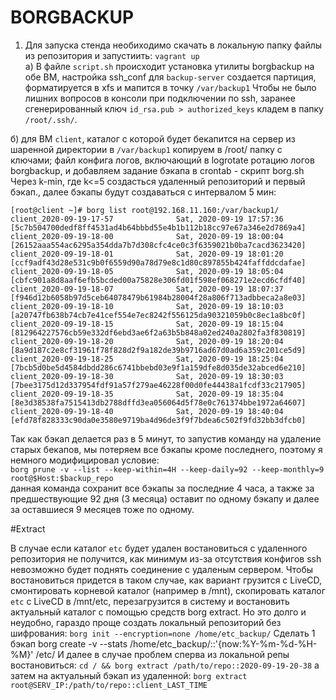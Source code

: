 # BORGBACKUP

1. Для запуска стенда необиходимо скачать в локальную папку файлы из репозитория и запустиить: `vagrant up` <br/>
а) В файле `script.sh` происходит установка утилиты borgbackup на обе ВМ, настройка ssh_conf
   для `backup-server` создается партиция, форматируется в xfs и мапится в точку `/var/backup1`
   Чтобы не было лишних вопросов в консоли при подключении по ssh, заранее сгенерированный ключ `id_rsa.pub > authorized_keys` кладем в папку `/root/.ssh/`.
   
б) для ВМ `client`, каталог с которой будет бекапится на сервер из шаренной директории в `/var/backup1` копируем в /root/ папку с ключами; файл конфига логов, включающий в logrotate ротацию логов borgbackup, и добавляем задание бэкапа в crontab  - скрипт borg.sh
Через k-min, где k<=5 создасться удаленный репозиторий и первый бэкап., далее бэкапы будут создаваться с интервалом 5 мин:
   
   `[root@client ~]# borg list root@192.168.11.160:/var/backup1/
client_2020-09-19-17-57              Sat, 2020-09-19 17:57:36 [5c7b504700dedf8ff4531ad4b64bbbd55e4b1b112b18cc97e67a346e2d7869a4]
client_2020-09-19-18-00              Sat, 2020-09-19 18:00:04 [26152aaa554ac6295a354dda7b7d308cfc4ce0c3f6359021b0ba7cacd3623420]
client_2020-09-19-18-01              Sat, 2020-09-19 18:01:20 [ccf9adf43d28e531c9b0f6559d90a78d79e8c1d80c897855b424faffddcdafae]
client_2020-09-19-18-05              Sat, 2020-09-19 18:05:04 [cbfc901a8d8aaf6efb5bcded00a75828e306fd01f598ef068271e2ecd6cfdf40]
client_2020-09-19-18-07              Sat, 2020-09-19 18:07:37 [f946d12b6058b97d5ceb64078479b61984b28004f28a806f713adbbeca2a8e03]
client_2020-09-19-18-10              Sat, 2020-09-19 18:10:03 [a20747fb638b74cb7e41cef554e7ec8242f556125da90321059b0c8ec1a8bc0f]
client_2020-09-19-18-15              Sat, 2020-09-19 18:15:04 [812964227576cb59e332df6ebd3ae6f2a63b5b848a02ed240a2802fa3f830819]
client_2020-09-19-18-20              Sat, 2020-09-19 18:20:04 [8a9d187c2e8cf31961f78f828d2f9a182de39b9716ad67d0ad6a359c201ce5d9]
client_2020-09-19-18-25              Sat, 2020-09-19 18:25:04 [7bcb5d0be5d4584dbdd286c6741bbebd03e9f1a159dfe8d035de32abced6e210]
client_2020-09-19-18-30              Sat, 2020-09-19 18:30:03 [7bee3175d12d337954fdf91a57f279ae46228f00d0fe44438a1fcdf33c217905]
client_2020-09-19-18-35              Sat, 2020-09-19 18:35:04 [8e3d38538fa7515413db2788dffd3ea056064d5f78e0c761374bbe1972a64607]
client_2020-09-19-18-40              Sat, 2020-09-19 18:40:04 [efd78f828333c90da0e3580e9719ba4d96de3f9f7bdea6c502f9fd32bb3dfcb0]`
   
Так как бэкап делается раз в 5 минут, то запустив команду на удаление старых бекапов, мы потеряем все бэкапы кроме последнего, поэтому я немного модифицировал условие: <br/>
  `borg prune -v --list --keep-within=4H --keep-daily=92 --keep-monthly=9 root@$Host:$backup_repo` <br/>
данная команда сохранит все бэкапы за последние 4 часа, а также за предшествующие 92 дня (3 месяца) оставит по одному бэкапу  и далее за оставшиеся 9 месяцев тоже по одному. 
 
#Extract

В случае если каталог `etc` будет удален востановиться с удаленного репозитория не получится, как минимум из-за отсутствия конфигов ssh невозможно будет поднять соединение с удаленым сервером. Чтобы востановиться придется в таком случае, как вариант грузится с LiveCD, смонтировать корневой каталог (например в /mnt), скопировать каталог `etc` c LiveCD в /mnt/etc, перезагрузится в систему и востановить актуальный каталог с помощью средств borg extract. Но это долго и неудобно, гараздо проще создать локальный репозиторий без шифрования:
`borg init --encryption=none /home/etc_backup/`
Сделать 1 бэкап
borg create -v --stats /home/etc_backup/::'{now:%Y-%m-%d-%H-%M}' /etc/
И далее в случае проблем сперва из локальной репы востановиться:
`cd / && borg extract /path/to/repo::2020-09-19-20-38`
а затем на актуальный бэкап из удаленной:
`borg extract root@SERV_IP:/path/to/repo::client_LAST_TIME`







